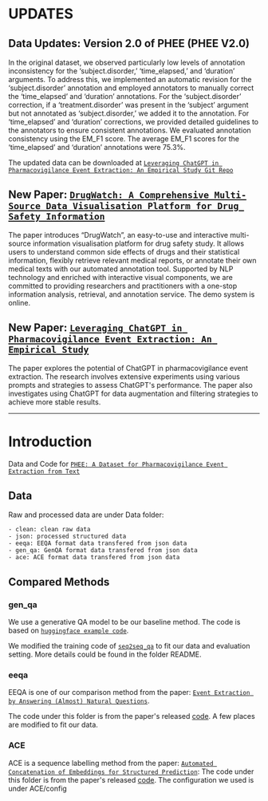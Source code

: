 


# UPDATES

## Data Updates: Version 2.0 of PHEE (PHEE V2.0)
In the original dataset, we observed particularly low levels of annotation inconsistency for the ‘subject.disorder,’ ‘time_elapsed,’ and ‘duration’ arguments. To address this, we implemented an automatic revision for the ‘subject.disorder’ annotation and employed annotators to manually correct the ‘time_elapsed’ and ‘duration’ annotations. For the ‘subject.disorder’ correction, if a ‘treatment.disorder’ was present in the ‘subject’ argument but not annotated as ‘subject.disorder,’ we added it to the annotation. For ‘time_elapsed’ and ‘duration’ corrections, we provided detailed guidelines to the annotators to ensure consistent annotations. We evaluated annotation consistency using the EM_F1 score. The average EM_F1 scores for the ‘time_elapsed’ and ‘duration’ annotations were 75.3%.

The updated data can be downloaded at  [``Leveraging ChatGPT in Pharmacovigilance Event Extraction: An Empirical Study Git Repo``](https://github.com/ZhaoyueSun/phee-with-chatgpt)

## New Paper: [``DrugWatch: A Comprehensive Multi-Source Data Visualisation Platform for Drug Safety Information``](https://aclanthology.org/2024.acl-demos.18/)
The paper introduces “DrugWatch”, an easy-to-use and interactive multi-source information visualisation platform for drug safety study. It allows users to understand common side effects of drugs and their statistical information, flexibly retrieve relevant medical reports, or annotate their own medical texts with our automated annotation tool. Supported by NLP technology and enriched with interactive visual components, we are committed to providing researchers and practitioners with a one-stop information analysis, retrieval, and annotation service. The demo system is online.

## New Paper: [``Leveraging ChatGPT in Pharmacovigilance Event Extraction: An Empirical Study``](https://aclanthology.org/2024.eacl-short.30/)

The paper explores the potential of ChatGPT in pharmacovigilance event extraction. The research involves extensive experiments using various prompts and strategies to assess ChatGPT's performance. The paper also investigates using ChatGPT for data augmentation and filtering strategies to achieve more stable results.

_____________________________________________________________________________________________________________________________

# Introduction

Data and Code for [``PHEE: A Dataset for Pharmacovigilance Event Extraction from Text``](https://arxiv.org/abs/2210.12560/)

## Data

Raw and processed data are under Data folder:
```
- clean: clean raw data
- json: processed structured data
- eeqa: EEQA format data transfered from json data
- gen_qa: GenQA format data transfered from json data
- ace: ACE format data transfered from json data
```

## Compared Methods
### gen_qa

We use a generative QA model to be our baseline method.
The code is based on  [`huggingface example code`](https://github.com/huggingface/transformers/blob/master/examples/pytorch/question-answering/).

We modified the training code of [`seq2seq_qa`](https://github.com/huggingface/transformers/blob/master/examples/pytorch/question-answering/run_seq2seq_qa.py) to fit our data and evaluation setting. More details could be found in the folder README. 

### eeqa

EEQA is one of our comparison method from the paper: [`Event Extraction by Answering (Almost) Natural Questions`](https://arxiv.org/abs/2004.13625).

The code under this folder is from the paper's released [code](https://github.com/xinyadu/eeqa). 
A few places are modified to fit our data.


### ACE

ACE is a sequence labelling method from the paper: [`Automated Concatenation of Embeddings for Structured Prediction`](https://arxiv.org/pdf/2010.05006):
The code under this folder is from the paper's released [code](https://github.com/Alibaba-NLP/ACE).
The configuration we used is under ACE/config

